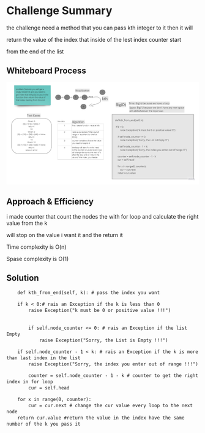 # Challenge Summary

the challenge need a method that you can pass kth integer to it then it will

return the value of the index that inside of the lest index counter start 

from the end of the list 

## Whiteboard Process
<!-- Embedded whiteboard image -->
![witeboard](../images/linked_list_kth.jpg)
## Approach & Efficiency
i made counter that count the nodes the with for loop and calculate the right value from the k 

will stop on the value i want it and the return it 

Time complexity is  O(n)

Spase complexity is O(1)

## Solution
<!-- Show how to run your code, and examples of it in action -->
```
    def kth_from_end(self, k): # pass the index you want
```
        if k < 0:# rais an Exception if the k is less than 0
            raise Exception("k must be 0 or positive value !!!") 
```

        if self.node_counter <= 0: # rais an Exception if the list Empty 
            raise Exception("Sorry, the List is Empty !!!")
```
        if self.node_counter - 1 < k: # rais an Exception if the k is more than last index in the list 
            raise Exception("Sorry, the index you enter out of range !!!")
```
        counter = self.node_counter - 1 - k # counter to get the right index in for loop
        cur = self.head
```
        for x in range(0, counter):
            cur = cur.next # change the cur value every loop to the next node
        return cur.value #return the value in the index have the same number of the k you pass it 
